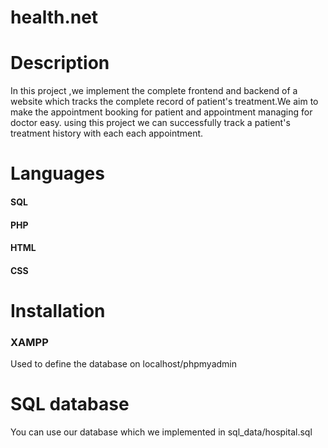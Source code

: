 # health.net

# Description
In this project ,we implement the complete frontend and backend of a website which tracks the complete record of patient's treatment.We aim to make the appointment booking for patient and appointment managing for doctor easy. using this project we can successfully track a patient's treatment history with each each appointment.

# Languages 
#### SQL
#### PHP
#### HTML
#### CSS

# Installation 
### XAMPP 
Used to define the database on localhost/phpmyadmin

# SQL database
You can use our database which we implemented in sql_data/hospital.sql

